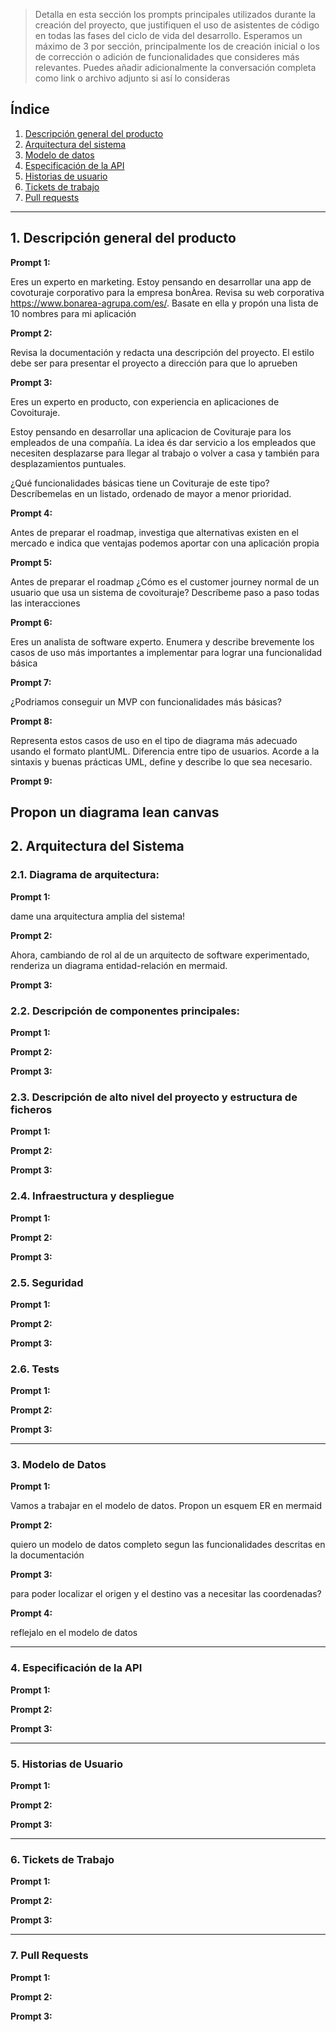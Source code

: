 > Detalla en esta sección los prompts principales utilizados durante la creación del proyecto, que justifiquen el uso de asistentes de código en todas las fases del ciclo de vida del desarrollo. Esperamos un máximo de 3 por sección, principalmente los de creación inicial o  los de corrección o adición de funcionalidades que consideres más relevantes.
Puedes añadir adicionalmente la conversación completa como link o archivo adjunto si así lo consideras


## Índice

1. [Descripción general del producto](#1-descripción-general-del-producto)
2. [Arquitectura del sistema](#2-arquitectura-del-sistema)
3. [Modelo de datos](#3-modelo-de-datos)
4. [Especificación de la API](#4-especificación-de-la-api)
5. [Historias de usuario](#5-historias-de-usuario)
6. [Tickets de trabajo](#6-tickets-de-trabajo)
7. [Pull requests](#7-pull-requests)

---

## 1. Descripción general del producto

**Prompt 1:**

Eres un experto en marketing. Estoy pensando en desarrollar una app de covoturaje corporativo para la empresa bonÀrea. Revisa su web corporativa https://www.bonarea-agrupa.com/es/. Basate en ella y propón una lista de 10 nombres para mi aplicación

**Prompt 2:**

Revisa la documentación y redacta una descripción del proyecto. El estilo debe ser para presentar el proyecto a dirección para que lo aprueben

**Prompt 3:**

Eres un experto en producto, con experiencia en aplicaciones de Covoituraje.

Estoy pensando en desarrollar una aplicacion de Covituraje para los empleados de una compañía. La idea és dar servicio a los empleados que necesiten desplazarse para llegar al trabajo o volver a casa y también para desplazamientos puntuales.

 ¿Qué funcionalidades básicas tiene un Covituraje de este tipo? Descríbemelas en un listado, ordenado de mayor a menor prioridad.

**Prompt 4:**

Antes de preparar el roadmap, investiga que alternativas existen en el mercado e indica que ventajas podemos aportar con una aplicación propia

**Prompt 5:**

Antes de preparar el roadmap ¿Cómo es el customer journey normal de un usuario que usa un sistema de covoituraje? Descríbeme paso a paso todas las interacciones

**Prompt 6:**

Eres un analista de software experto. Enumera y describe brevemente los casos de uso más importantes a implementar para lograr una funcionalidad básica

**Prompt 7:**

¿Podriamos conseguir un MVP con funcionalidades más básicas?

**Prompt 8:**

Representa estos casos de uso en el tipo de diagrama más adecuado usando el formato plantUML. Diferencia entre tipo de usuarios. Acorde a la sintaxis y buenas prácticas UML, define y describe lo que sea necesario. 

**Prompt 9:**

Propon un diagrama lean canvas
---

## 2. Arquitectura del Sistema

### **2.1. Diagrama de arquitectura:**

**Prompt 1:**

dame una arquitectura amplia del sistema!

**Prompt 2:**

Ahora, cambiando de rol al de un arquitecto de software experimentado, renderiza un diagrama entidad-relación en mermaid.

**Prompt 3:**

### **2.2. Descripción de componentes principales:**

**Prompt 1:**

**Prompt 2:**

**Prompt 3:**

### **2.3. Descripción de alto nivel del proyecto y estructura de ficheros**

**Prompt 1:**

**Prompt 2:**

**Prompt 3:**

### **2.4. Infraestructura y despliegue**

**Prompt 1:**

**Prompt 2:**

**Prompt 3:**

### **2.5. Seguridad**

**Prompt 1:**

**Prompt 2:**

**Prompt 3:**

### **2.6. Tests**

**Prompt 1:**

**Prompt 2:**

**Prompt 3:**

---

### 3. Modelo de Datos

**Prompt 1:**

Vamos a trabajar en el modelo de datos. Propon un esquem ER en mermaid

**Prompt 2:**

quiero un modelo de datos completo segun las funcionalidades descritas en la documentación

**Prompt 3:**

para poder localizar el origen y el destino vas a necesitar las coordenadas?

**Prompt 4:**

reflejalo en el modelo de datos


---

### 4. Especificación de la API

**Prompt 1:**

**Prompt 2:**

**Prompt 3:**

---

### 5. Historias de Usuario

**Prompt 1:**

**Prompt 2:**

**Prompt 3:**

---

### 6. Tickets de Trabajo

**Prompt 1:**

**Prompt 2:**

**Prompt 3:**

---

### 7. Pull Requests

**Prompt 1:**

**Prompt 2:**

**Prompt 3:**
